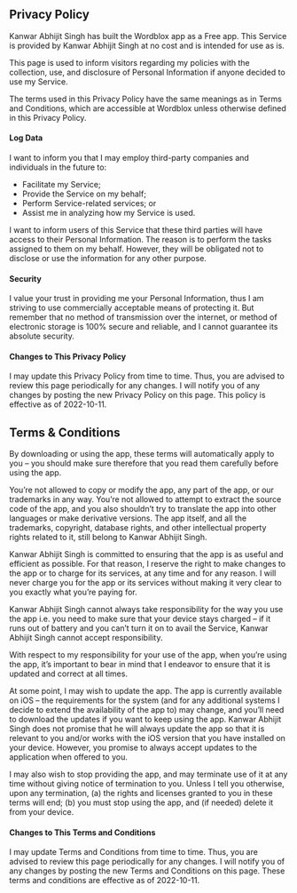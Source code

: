 ## Privacy Policy

Kanwar Abhijit Singh has built the Wordblox app as a Free app. This Service is provided by Kanwar Abhijit Singh at no cost and is intended for use as is.

This page is used to inform visitors regarding my policies with the collection, use, and disclosure of Personal Information if anyone decided to use my Service.

The terms used in this Privacy Policy have the same meanings as in Terms and Conditions, which are accessible at Wordblox unless otherwise defined in this Privacy Policy.

#### Log Data

I want to inform you that I may employ third-party companies and individuals in the future to:

* Facilitate my Service;
* Provide the Service on my behalf;
* Perform Service-related services; or
* Assist me in analyzing how my Service is used.

I want to inform users of this Service that these third parties will have access to their Personal Information. The reason is to perform the tasks assigned to them on my behalf. However, they will be obligated not to disclose or use the information for any other purpose.

#### Security

I value your trust in providing me your Personal Information, thus I am striving to use commercially acceptable means of protecting it. But remember that no method of transmission over the internet, or method of electronic storage is 100% secure and reliable, and I cannot guarantee its absolute security.

#### Changes to This Privacy Policy

I may update this Privacy Policy from time to time. Thus, you are advised to review this page periodically for any changes. I will notify you of any changes by posting the new Privacy Policy on this page. This policy is effective as of 2022-10-11.


## Terms & Conditions

By downloading or using the app, these terms will automatically apply to you – you should make sure therefore that you read them carefully before using the app. 

You’re not allowed to copy or modify the app, any part of the app, or our trademarks in any way. You’re not allowed to attempt to extract the source code of the app, and you also shouldn’t try to translate the app into other languages or make derivative versions. The app itself, and all the trademarks, copyright, database rights, and other intellectual property rights related to it, still belong to Kanwar Abhijit Singh.

Kanwar Abhijit Singh is committed to ensuring that the app is as useful and efficient as possible. For that reason, I reserve the right to make changes to the app or to charge for its services, at any time and for any reason. I will never charge you for the app or its services without making it very clear to you exactly what you’re paying for.

Kanwar Abhijit Singh cannot always take responsibility for the way you use the app i.e. you need to make sure that your device stays charged – if it runs out of battery and you can’t turn it on to avail the Service, Kanwar Abhijit Singh cannot accept responsibility.

With respect to my responsibility for your use of the app, when you’re using the app, it’s important to bear in mind that I endeavor to ensure that it is updated and correct at all times.

At some point, I may wish to update the app. The app is currently available on iOS – the requirements for the system (and for any additional systems I decide to extend the availability of the app to) may change, and you’ll need to download the updates if you want to keep using the app. Kanwar Abhijit Singh does not promise that he will always update the app so that it is relevant to you and/or works with the iOS version that you have installed on your device. However, you promise to always accept updates to the application when offered to you. 

I may also wish to stop providing the app, and may terminate use of it at any time without giving notice of termination to you. Unless I tell you otherwise, upon any termination, (a) the rights and licenses granted to you in these terms will end; (b) you must stop using the app, and (if needed) delete it from your device.

#### Changes to This Terms and Conditions

I may update Terms and Conditions from time to time. Thus, you are advised to review this page periodically for any changes. I will notify you of any changes by posting the new Terms and Conditions on this page. These terms and conditions are effective as of 2022-10-11.
